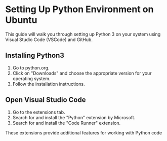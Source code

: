 # Setting Up Python Environment on Ubuntu
This guide will walk you through setting up Python 3 on your system using Visual Studio Code (VSCode) and GitHub.

## Installing Python3
1. Go to python.org.
2. Click on "Downloads" and choose the appropriate version for your operating system.
3. Follow the installation instructions.


## Open Visual Studio Code
1. Go to the extensions tab.
2. Search for and install the "Python" extension by Microsoft.
3. Search for and install the "Code Runner" extension.

These extensions provide additional features for working with Python code
